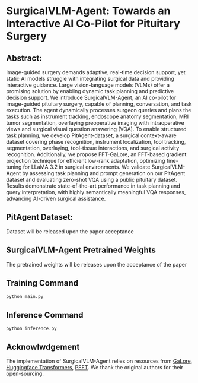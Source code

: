 # SurgicalVLM-Agent: Towards an Interactive AI Co-Pilot for Pituitary Surgery

## Abstract: 
Image-guided surgery demands adaptive, real-time decision support, yet static AI models struggle with integrating surgical data and providing interactive guidance. Large vision-language models (VLMs) offer a promising solution by enabling dynamic task planning and predictive decision support. We introduce SurgicalVLM-Agent, an AI co-pilot for image-guided pituitary surgery, capable of planning, conversation, and task execution. The agent dynamically processes surgeon queries and plans the tasks such as instrument tracking, endoscope anatomy segmentation, MRI tumor segmentation, overlaying preoperative imaging with intraoperative views and surgical visual question answering (VQA). To enable structured task planning, we develop PitAgent-dataset, a surgical context-aware dataset covering phase recognition, instrument localization, tool tracking, segmentation, overlaying, tool-tissue interactions, and surgical activity recognition. Additionally, we propose FFT-GaLore, an FFT-based gradient projection technique for efficient low-rank adaptation, optimizing fine-tuning for LLaMA 3.2 in surgical environments. We validate SurgicalVLM-Agent by assessing task planning and prompt generation on our PitAgent dataset and evaluating zero-shot VQA using a public pituitary dataset. Results demonstrate state-of-the-art performance in task planning and query interpretation, with highly semantically meaningful VQA responses, advancing AI-driven surgical assistance.

## PitAgent Dataset:
Dataset will be released upon the paper acceptance

## SurgicalVLM-Agent Pretrained Weights
The pretrained weights will be releases upon the acceptance of the paper

## Training Command
```
python main.py
```

## Inference Command
```
python inference.py
```

## Acknowlwdgement
The implementation of SurgicalVLM-Agent relies on resources from <a href="https://github.com/jiaweizzhao/GaLore">GaLore</a>, <a href="https://github.com/huggingface/transformers">Huggingface Transformers</a>, <a href="https://github.com/huggingface/peft">PEFT</a>. We thank the original authors for their open-sourcing.
